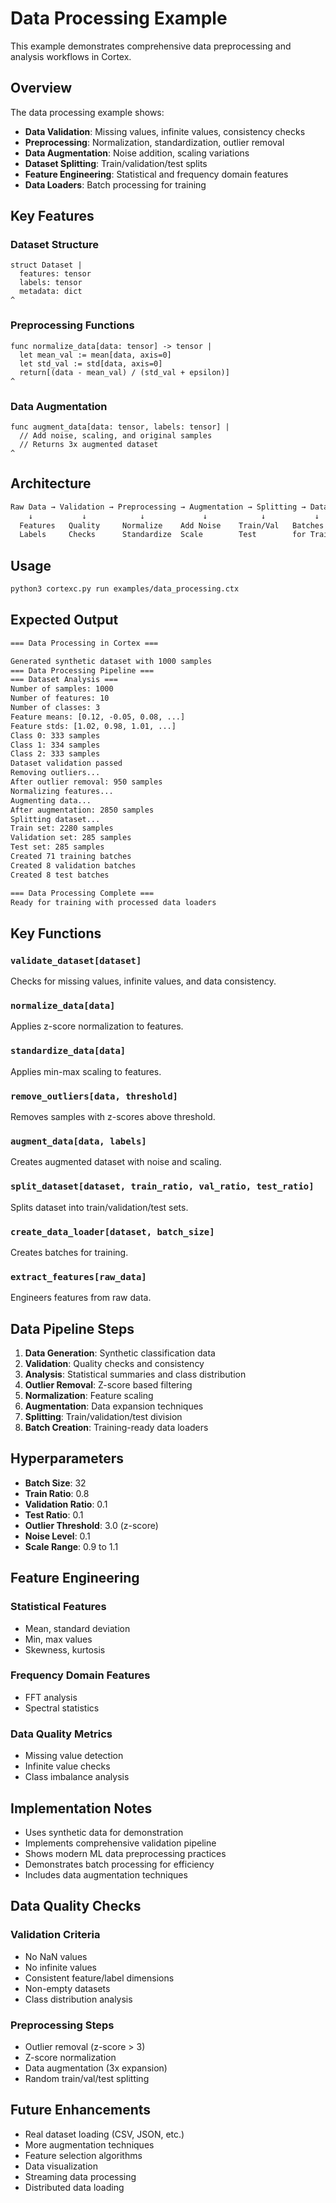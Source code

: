 # Data Processing Example

This example demonstrates comprehensive data preprocessing and analysis workflows in Cortex.

## Overview

The data processing example shows:

- **Data Validation**: Missing values, infinite values, consistency checks
- **Preprocessing**: Normalization, standardization, outlier removal
- **Data Augmentation**: Noise addition, scaling variations
- **Dataset Splitting**: Train/validation/test splits
- **Feature Engineering**: Statistical and frequency domain features
- **Data Loaders**: Batch processing for training

## Key Features

### Dataset Structure

```cortex
struct Dataset |
  features: tensor
  labels: tensor
  metadata: dict
^
```

### Preprocessing Functions

```cortex
func normalize_data[data: tensor] -> tensor |
  let mean_val := mean[data, axis=0]
  let std_val := std[data, axis=0]
  return[(data - mean_val) / (std_val + epsilon)]
^
```

### Data Augmentation

```cortex
func augment_data[data: tensor, labels: tensor] |
  // Add noise, scaling, and original samples
  // Returns 3x augmented dataset
^
```

## Architecture

``` txt
Raw Data → Validation → Preprocessing → Augmentation → Splitting → Data Loaders
    ↓           ↓            ↓             ↓            ↓           ↓
  Features   Quality     Normalize    Add Noise    Train/Val   Batches
  Labels     Checks      Standardize  Scale        Test        for Training
```

## Usage

```bash
python3 cortexc.py run examples/data_processing.ctx
```

## Expected Output

``` txt
=== Data Processing in Cortex ===

Generated synthetic dataset with 1000 samples
=== Data Processing Pipeline ===
=== Dataset Analysis ===
Number of samples: 1000
Number of features: 10
Number of classes: 3
Feature means: [0.12, -0.05, 0.08, ...]
Feature stds: [1.02, 0.98, 1.01, ...]
Class 0: 333 samples
Class 1: 334 samples
Class 2: 333 samples
Dataset validation passed
Removing outliers...
After outlier removal: 950 samples
Normalizing features...
Augmenting data...
After augmentation: 2850 samples
Splitting dataset...
Train set: 2280 samples
Validation set: 285 samples
Test set: 285 samples
Created 71 training batches
Created 8 validation batches
Created 8 test batches

=== Data Processing Complete ===
Ready for training with processed data loaders
```

## Key Functions

### `validate_dataset[dataset]`

Checks for missing values, infinite values, and data consistency.

### `normalize_data[data]`

Applies z-score normalization to features.

### `standardize_data[data]`

Applies min-max scaling to features.

### `remove_outliers[data, threshold]`

Removes samples with z-scores above threshold.

### `augment_data[data, labels]`

Creates augmented dataset with noise and scaling.

### `split_dataset[dataset, train_ratio, val_ratio, test_ratio]`

Splits dataset into train/validation/test sets.

### `create_data_loader[dataset, batch_size]`

Creates batches for training.

### `extract_features[raw_data]`

Engineers features from raw data.

## Data Pipeline Steps

1. **Data Generation**: Synthetic classification data
2. **Validation**: Quality checks and consistency
3. **Analysis**: Statistical summaries and class distribution
4. **Outlier Removal**: Z-score based filtering
5. **Normalization**: Feature scaling
6. **Augmentation**: Data expansion techniques
7. **Splitting**: Train/validation/test division
8. **Batch Creation**: Training-ready data loaders

## Hyperparameters

- **Batch Size**: 32
- **Train Ratio**: 0.8
- **Validation Ratio**: 0.1
- **Test Ratio**: 0.1
- **Outlier Threshold**: 3.0 (z-score)
- **Noise Level**: 0.1
- **Scale Range**: 0.9 to 1.1

## Feature Engineering

### Statistical Features

- Mean, standard deviation
- Min, max values
- Skewness, kurtosis

### Frequency Domain Features

- FFT analysis
- Spectral statistics

### Data Quality Metrics

- Missing value detection
- Infinite value checks
- Class imbalance analysis

## Implementation Notes

- Uses synthetic data for demonstration
- Implements comprehensive validation pipeline
- Shows modern ML data preprocessing practices
- Demonstrates batch processing for efficiency
- Includes data augmentation techniques

## Data Quality Checks

### Validation Criteria

- No NaN values
- No infinite values
- Consistent feature/label dimensions
- Non-empty datasets
- Class distribution analysis

### Preprocessing Steps

- Outlier removal (z-score > 3)
- Z-score normalization
- Data augmentation (3x expansion)
- Random train/val/test splitting

## Future Enhancements

- Real dataset loading (CSV, JSON, etc.)
- More augmentation techniques
- Feature selection algorithms
- Data visualization
- Streaming data processing
- Distributed data loading
